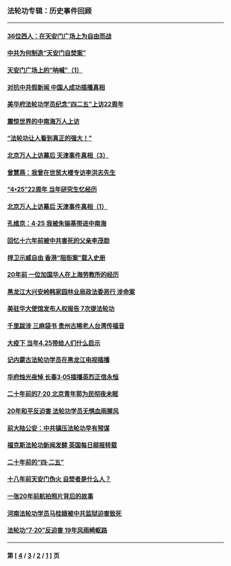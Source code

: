### 法轮功专辑：历史事件回顾
---
#### [36位西人：在天安门广场上为自由而战](../../pages/nf5793/n13390029.md?05170430) 
#### [中共为何制造“天安门自焚案”](../../pages/nf5793/n13183270.md?05170430) 
#### [天安门广场上的“呐喊”（1）](../../pages/nf5793/n13105277.md?05170430) 
#### [对抗中共假新闻 中国人成功插播真相](../../pages/nf5793/n12910618.md?05170430) 
#### [美华府法轮功学员纪念“四二五”上访22周年](../../pages/nf5793/n12904445.md?05170430) 
#### [震惊世界的中南海万人上访](../../pages/nf5793/n12903976.md?05170430) 
#### [“法轮功让人看到真正的强大！”](../../pages/nf5793/n12903195.md?05170430) 
#### [北京万人上访幕后 天津事件真相（3）](../../pages/nf5793/n12902807.md?05170430) 
#### [曾慧燕：我曾在世贸大楼专访李洪志先生](../../pages/nf5793/n12898729.md?05170430) 
#### [“4•25”22周年 当年研究生忆经历](../../pages/nf5793/n12894152.md?05170430) 
#### [北京万人上访幕后 天津事件真相（1）](../../pages/nf5793/n12885174.md?05170430) 
#### [孔维京：4·25 我被朱镕基带进中南海](../../pages/nf5793/n12864987.md?05170430) 
#### [回忆十六年前被中共害死的父亲李茂勋](../../pages/nf5793/n12880270.md?05170430) 
#### [捍卫示威自由 香港“阻街案”载入史册](../../pages/nf5793/n12811245.md?05170430) 
#### [20年前 一位加国华人在上海劳教所的经历](../../pages/nf5793/n12707932.md?05170430) 
#### [黑龙江大兴安岭韩家园林业局政法委恶行 涉命案](../../pages/nf5793/n12622815.md?05170430) 
#### [美驻华大使馆发布人权报告 7次提法轮功](../../pages/nf5793/n12520541.md?05170430) 
#### [千里跋涉 三麻袋书 贵州古稀老人台湾传福音](../../pages/nf5793/n12198750.md?05170430) 
#### [大疫下 当年4.25带给人们什么启示](../../pages/nf5793/n12058565.md?05170430) 
#### [记内蒙古法轮功学员在黑龙江电视插播](../../pages/nf5793/n11699194.md?05170430) 
#### [华府烛光夜悼 长春3·05插播英烈正信永恒](../../pages/nf5793/n11397432.md?05170430) 
#### [二十年前的7·20 北京青年郭为民彻夜未眠](../../pages/nf5793/n11354195.md?05170430) 
#### [20年和平反迫害 法轮功学员无惧血雨腥风](../../pages/nf5793/n11348279.md?05170430) 
#### [前大陆公安：中共镇压法轮功早有预谋](../../pages/nf5793/n11352168.md?05170430) 
#### [福克斯法轮功新闻发酵  英国每日邮报转载](../../pages/nf5793/n11285952.md?05170430) 
#### [二十年前的“四·二五”](../../pages/nf5793/n11207639.md?05170430) 
#### [十八年前天安门伪火 自焚者是什么人？](../../pages/nf5793/n10996556.md?05170430) 
#### [一张20年前航拍照片背后的故事](../../pages/nf5793/n10693797.md?05170430) 
#### [河南法轮功学员马桂娥被中共监狱迫害致死](../../pages/nf5793/n10684974.md?05170430) 
#### [法轮功“7‧20”反迫害 19年风雨崎岖路](../../pages/nf5793/n10570834.md?05170430) 

---
#### 第 [ [4](./4.md?05170430) / [3](./3.md?05170430) / [2](./2.md?05170430) / [1](./1.md?05170430) ] 页
